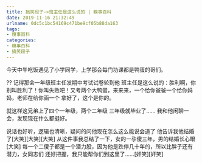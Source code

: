 ```yaml
---
title: 搞笑段子->班主任是这么说的 | 糗事百科
date: 2019-11-16 21:32:49
urlname: 0dc5c1bc54169c471be9cf05b88da163
tags: 
- 糗事百科
categories:
- 糗事百科
- 搞笑段子
---
```

今天中午吃饭遇见了小学同学，上学那会每门功课都是鸭蛋的哥们。

??  记得那会一年级班主任发期中考试试卷轮到他   班主任是这么说的：胜利啊，你别叫胜利了！你叫失败吧！又考两个大鸭蛋，来来来，一个给你爸爸一个给你妈妈，老师在给你画一个  拿好了，这个是你的。

就这样这兄弟上了四个一年级，两个二年级  三年级就毕业了……      我和他闲聊一会，发现现在什么都挺好。

说话也好听，逻辑也清晰，疑问的问他现在怎么这么能说会道了   他告诉我他结婚了[大笑][大笑][大笑]         从这件事我总结了一下，女的一孕傻三年，男的结婚长心眼[大笑]  每一个二傻子都是一个潜力股，因为他是跌停几十年的，所以比胖子还有潜力，女同志们  还好把握，我只能帮你们到这里了……[奸笑][奸笑]


